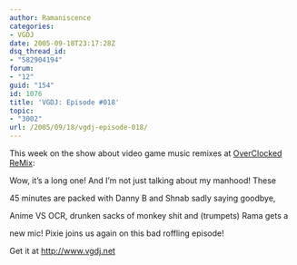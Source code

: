 ```yaml
---
author: Ramaniscence
categories:
- VGDJ
date: 2005-09-18T23:17:28Z
dsq_thread_id:
- "582904194"
forum:
- "12"
guid: "154"
id: 1076
title: 'VGDJ: Episode #018'
topic:
- "3002"
url: /2005/09/18/vgdj-episode-018/
---
```


This week on the show about video game music remixes at [OverClocked ReMix](http://www.ocremix.org/):
  
Wow, it&#8217;s a long one! And I&#8217;m not just talking about my manhood! These
  
45 minutes are packed with Danny B and Shnab sadly saying goodbye,
  
Anime VS OCR, drunken sacks of monkey shit and (trumpets) Rama gets a
  
new mic! Pixie joins us again on this bad roffling episode!

Get it at <a href="http://www.vgdj.net" target="_blank">http://www.vgdj.net</a>